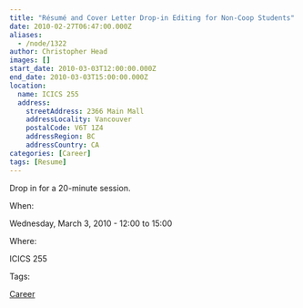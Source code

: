 ```yaml
---
title: "Résumé and Cover Letter Drop-in Editing for Non-Coop Students"
date: 2010-02-27T06:47:00.000Z
aliases:
  - /node/1322
author: Christopher Head
images: []
start_date: 2010-03-03T12:00:00.000Z
end_date: 2010-03-03T15:00:00.000Z
location:
  name: ICICS 255
  address:
    streetAddress: 2366 Main Mall
    addressLocality: Vancouver
    postalCode: V6T 1Z4
    addressRegion: BC
    addressCountry: CA
categories: [Career]
tags: [Resume]
---
```


Drop in for a 20-minute session.

When: 

Wednesday, March 3, 2010 - 12:00 to 15:00

Where: 

ICICS 255

Tags: 

[Career](/career)
